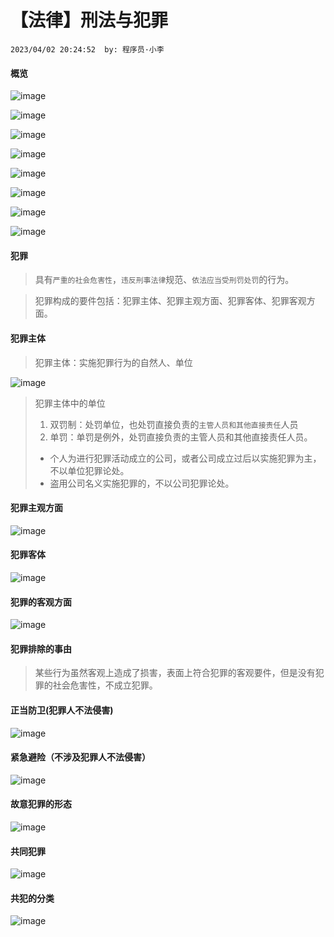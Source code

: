 # 【法律】刑法与犯罪

`2023/04/02 20:24:52  by: 程序员·小李`

#### 概览

![image](【法律】刑法与犯罪/034b5cf5-1274-4595-ad44-81955c765c52.png)

![image](【法律】刑法与犯罪/425f98c8-1d45-4a2f-b9be-584df705b076.png)

![image](【法律】刑法与犯罪/5e15279c-5963-49d0-a33c-745f59ed06c1.png)

![image](【法律】刑法与犯罪/b738825a-bdf9-4640-8126-3994a3b8296e.png)

![image](【法律】刑法与犯罪/4e4634f7-4fa9-453a-aebc-81bc60003db0.png)

![image](【法律】刑法与犯罪/489fa776-3615-4eb0-83d9-ea25cf366282.png)

![image](【法律】刑法与犯罪/77c3a51f-0b2e-4c2b-ac7b-71f90589165b.png)

![image](【法律】刑法与犯罪/1096461b-1d53-43f0-a19f-62a40736aefb.png)

#### 犯罪

> 具有`严重的社会危害性`，`违反刑事法律`规范、`依法应当受刑罚处罚`的行为。

> 犯罪构成的要件包括：犯罪主体、犯罪主观方面、犯罪客体、犯罪客观方面。


#### 犯罪主体

> 犯罪主体：实施犯罪行为的自然人、单位

![image](【法律】刑法与犯罪/fcd5a95d-568c-4c13-9551-a1868445e55e.png)


> 犯罪主体中的单位
> 1. 双罚制：处罚单位，也处罚直接负责的`主管人员和其他直接责任`人员
> 2. 单罚：单罚是例外，处罚直接负责的主管人员和其他直接责任人员。
>  * 个人为进行犯罪活动成立的公司，或者公司成立过后以实施犯罪为主，不以单位犯罪论处。
>  * 盗用公司名义实施犯罪的，不以公司犯罪论处。


#### 犯罪主观方面

![image](【法律】刑法与犯罪/e78a3693-5210-4cff-96d5-56e5a047204d.png)


#### 犯罪客体

![image](【法律】刑法与犯罪/ffb5e5b8-253c-4280-9051-34466f3bb2cf.png)


#### 犯罪的客观方面

![image](【法律】刑法与犯罪/33b8e5f1-8eeb-4e2d-ab08-d9a6354e38ed.png)


#### 犯罪排除的事由

> 某些行为虽然客观上造成了损害，表面上符合犯罪的客观要件，但是没有犯罪的社会危害性，不成立犯罪。


#### 正当防卫(犯罪人不法侵害)

![image](【法律】刑法与犯罪/ac24ec9f-7359-4792-8c05-14c80fdef20f.png)


#### 紧急避险（不涉及犯罪人不法侵害）

![image](【法律】刑法与犯罪/40900054-40c8-4e42-8979-3036623dbcdb.png)


#### 故意犯罪的形态

![image](【法律】刑法与犯罪/b912662d-2761-4e7c-aa2d-43c7adaf69a5.png)


#### 共同犯罪

![image](【法律】刑法与犯罪/242ca24e-cd0b-4d12-a194-b4b1ebdf1387.png)


#### 共犯的分类

![image](【法律】刑法与犯罪/37c87351-8862-4af4-93ee-e46ca1741841.png)
